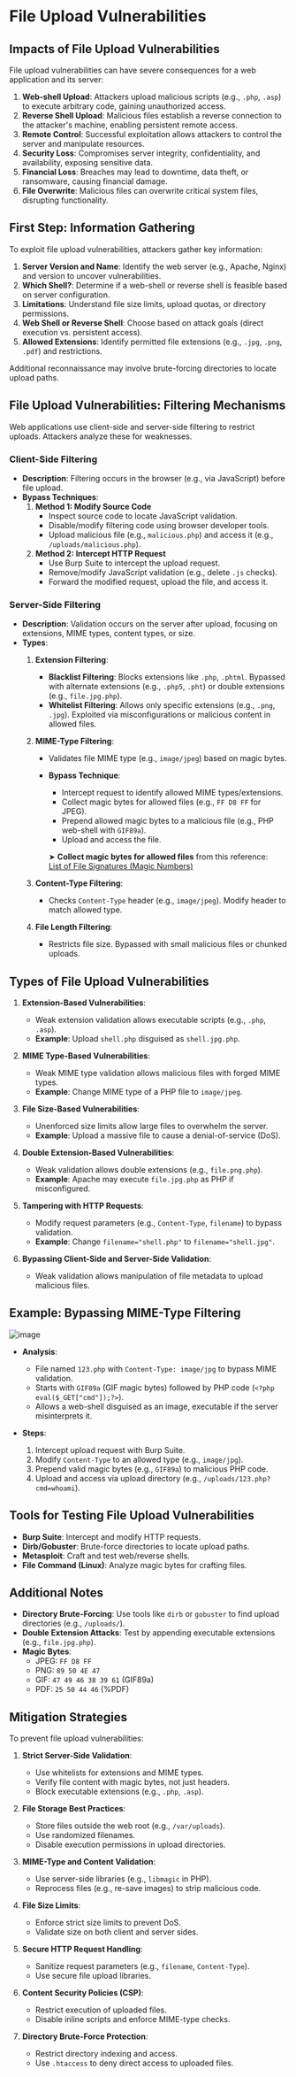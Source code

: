 

# File Upload Vulnerabilities



## Impacts of File Upload Vulnerabilities

File upload vulnerabilities can have severe consequences for a web application and its server:

1. **Web-shell Upload**: Attackers upload malicious scripts (e.g., `.php`, `.asp`) to execute arbitrary code, gaining unauthorized access.
2. **Reverse Shell Upload**: Malicious files establish a reverse connection to the attacker's machine, enabling persistent remote access.
3. **Remote Control**: Successful exploitation allows attackers to control the server and manipulate resources.
4. **Security Loss**: Compromises server integrity, confidentiality, and availability, exposing sensitive data.
5. **Financial Loss**: Breaches may lead to downtime, data theft, or ransomware, causing financial damage.
6. **File Overwrite**: Malicious files can overwrite critical system files, disrupting functionality.

## First Step: Information Gathering

To exploit file upload vulnerabilities, attackers gather key information:

1. **Server Version and Name**: Identify the web server (e.g., Apache, Nginx) and version to uncover vulnerabilities.
2. **Which Shell?**: Determine if a web-shell or reverse shell is feasible based on server configuration.
3. **Limitations**: Understand file size limits, upload quotas, or directory permissions.
4. **Web Shell or Reverse Shell**: Choose based on attack goals (direct execution vs. persistent access).
5. **Allowed Extensions**: Identify permitted file extensions (e.g., `.jpg`, `.png`, `.pdf`) and restrictions.

Additional reconnaissance may involve brute-forcing directories to locate upload paths.

## File Upload Vulnerabilities: Filtering Mechanisms

Web applications use client-side and server-side filtering to restrict uploads. Attackers analyze these for weaknesses.

### Client-Side Filtering

- **Description**: Filtering occurs in the browser (e.g., via JavaScript) before file upload.
- **Bypass Techniques**:
  1. **Method 1: Modify Source Code**
     - Inspect source code to locate JavaScript validation.
     - Disable/modify filtering code using browser developer tools.
     - Upload malicious file (e.g., `malicious.php`) and access it (e.g., `/uploads/malicious.php`).
  2. **Method 2: Intercept HTTP Request**
     - Use Burp Suite to intercept the upload request.
     - Remove/modify JavaScript validation (e.g., delete `.js` checks).
     - Forward the modified request, upload the file, and access it.

### Server-Side Filtering

- **Description**: Validation occurs on the server after upload, focusing on extensions, MIME types, content types, or size.
- **Types**:
  1. **Extension Filtering**:
     - **Blacklist Filtering**: Blocks extensions like `.php`, `.phtml`. Bypassed with alternate extensions (e.g., `.php5`, `.pht`) or double extensions (e.g., `file.jpg.php`).
     - **Whitelist Filtering**: Allows only specific extensions (e.g., `.png`, `.jpg`). Exploited via misconfigurations or malicious content in allowed files.
  2. **MIME-Type Filtering**:
     - Validates file MIME type (e.g., `image/jpeg`) based on magic bytes.
     - **Bypass Technique**:
       - Intercept request to identify allowed MIME types/extensions.
       - Collect magic bytes for allowed files (e.g., `FF D8 FF` for JPEG).
       - Prepend allowed magic bytes to a malicious file (e.g., PHP web-shell with `GIF89a`).
       - Upload and access the file.

        ➤ **Collect magic bytes for allowed files** from this reference:  
             [List of File Signatures (Magic Numbers)](https://en.wikipedia.org/wiki/List_of_file_signatures)
   
  3. **Content-Type Filtering**:
     - Checks `Content-Type` header (e.g., `image/jpeg`). Modify header to match allowed type.
  4. **File Length Filtering**:
     - Restricts file size. Bypassed with small malicious files or chunked uploads.

## Types of File Upload Vulnerabilities

1. **Extension-Based Vulnerabilities**:
   - Weak extension validation allows executable scripts (e.g., `.php`, `.asp`).
   - **Example**: Upload `shell.php` disguised as `shell.jpg.php`.

2. **MIME Type-Based Vulnerabilities**:
   - Weak MIME type validation allows malicious files with forged MIME types.
   - **Example**: Change MIME type of a PHP file to `image/jpeg`.

3. **File Size-Based Vulnerabilities**:
   - Unenforced size limits allow large files to overwhelm the server.
   - **Example**: Upload a massive file to cause a denial-of-service (DoS).

4. **Double Extension-Based Vulnerabilities**:
   - Weak validation allows double extensions (e.g., `file.png.php`).
   - **Example**: Apache may execute `file.jpg.php` as PHP if misconfigured.

5. **Tampering with HTTP Requests**:
   - Modify request parameters (e.g., `Content-Type`, `filename`) to bypass validation.
   - **Example**: Change `filename="shell.php"` to `filename="shell.jpg"`.

6. **Bypassing Client-Side and Server-Side Validation**:
   - Weak validation allows manipulation of file metadata to upload malicious files.

## Example: Bypassing MIME-Type Filtering


![image](https://github.com/user-attachments/assets/ade0ddf1-3986-4778-9e02-9f2e4951d745)


- **Analysis**:
  - File named `123.php` with `Content-Type: image/jpg` to bypass MIME validation.
  - Starts with `GIF89a` (GIF magic bytes) followed by PHP code (`<?php eval($_GET["cmd"]);?>`).
  - Allows a web-shell disguised as an image, executable if the server misinterprets it.

- **Steps**:
  1. Intercept upload request with Burp Suite.
  2. Modify `Content-Type` to an allowed type (e.g., `image/jpg`).
  3. Prepend valid magic bytes (e.g., `GIF89a`) to malicious PHP code.
  4. Upload and access via upload directory (e.g., `/uploads/123.php?cmd=whoami`).


## Tools for Testing File Upload Vulnerabilities

- **Burp Suite**: Intercept and modify HTTP requests.
- **Dirb/Gobuster**: Brute-force directories to locate upload paths.
- **Metasploit**: Craft and test web/reverse shells.
- **File Command (Linux)**: Analyze magic bytes for crafting files.

## Additional Notes

- **Directory Brute-Forcing**: Use tools like `dirb` or `gobuster` to find upload directories (e.g., `/uploads/`).
- **Double Extension Attacks**: Test by appending executable extensions (e.g., `file.jpg.php`).
- **Magic Bytes**:
  - JPEG: `FF D8 FF`
  - PNG: `89 50 4E 47`
  - GIF: `47 49 46 38 39 61` (GIF89a)
  - PDF: `25 50 44 46` (%PDF)


## Mitigation Strategies

To prevent file upload vulnerabilities:

1. **Strict Server-Side Validation**:
   - Use whitelists for extensions and MIME types.
   - Verify file content with magic bytes, not just headers.
   - Block executable extensions (e.g., `.php`, `.asp`).

2. **File Storage Best Practices**:
   - Store files outside the web root (e.g., `/var/uploads`).
   - Use randomized filenames.
   - Disable execution permissions in upload directories.

3. **MIME-Type and Content Validation**:
   - Use server-side libraries (e.g., `libmagic` in PHP).
   - Reprocess files (e.g., re-save images) to strip malicious code.

4. **File Size Limits**:
   - Enforce strict size limits to prevent DoS.
   - Validate size on both client and server sides.

5. **Secure HTTP Request Handling**:
   - Sanitize request parameters (e.g., `filename`, `Content-Type`).
   - Use secure file upload libraries.

6. **Content Security Policies (CSP)**:
   - Restrict execution of uploaded files.
   - Disable inline scripts and enforce MIME-type checks.

7. **Directory Brute-Force Protection**:
   - Restrict directory indexing and access.
   - Use `.htaccess` to deny direct access to uploaded files.
